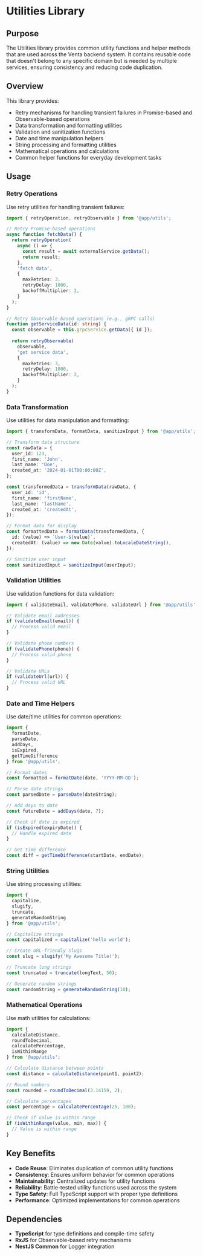 # Utilities Library

## Purpose

The Utilities library provides common utility functions and helper methods that are used across the Venta backend system. It contains reusable code that doesn't belong to any specific domain but is needed by multiple services, ensuring consistency and reducing code duplication.

## Overview

This library provides:
- Retry mechanisms for handling transient failures in Promise-based and Observable-based operations
- Data transformation and formatting utilities
- Validation and sanitization functions
- Date and time manipulation helpers
- String processing and formatting utilities
- Mathematical operations and calculations
- Common helper functions for everyday development tasks

## Usage

### Retry Operations

Use retry utilities for handling transient failures:

```typescript
import { retryOperation, retryObservable } from '@app/utils';

// Retry Promise-based operations
async function fetchData() {
  return retryOperation(
    async () => {
      const result = await externalService.getData();
      return result;
    },
    'fetch data',
    {
      maxRetries: 3,
      retryDelay: 1000,
      backoffMultiplier: 2,
    }
  );
}

// Retry Observable-based operations (e.g., gRPC calls)
function getServiceData(id: string) {
  const observable = this.grpcService.getData({ id });
  
  return retryObservable(
    observable,
    'get service data',
    {
      maxRetries: 3,
      retryDelay: 1000,
      backoffMultiplier: 2,
    }
  );
}
```

### Data Transformation

Use utilities for data manipulation and formatting:

```typescript
import { transformData, formatData, sanitizeInput } from '@app/utils';

// Transform data structure
const rawData = {
  user_id: 123,
  first_name: 'John',
  last_name: 'Doe',
  created_at: '2024-01-01T00:00:00Z',
};

const transformedData = transformData(rawData, {
  user_id: 'id',
  first_name: 'firstName',
  last_name: 'lastName',
  created_at: 'createdAt',
});

// Format data for display
const formattedData = formatData(transformedData, {
  id: (value) => `User-${value}`,
  createdAt: (value) => new Date(value).toLocaleDateString(),
});

// Sanitize user input
const sanitizedInput = sanitizeInput(userInput);
```

### Validation Utilities

Use validation functions for data validation:

```typescript
import { validateEmail, validatePhone, validateUrl } from '@app/utils';

// Validate email addresses
if (validateEmail(email)) {
  // Process valid email
}

// Validate phone numbers
if (validatePhone(phone)) {
  // Process valid phone
}

// Validate URLs
if (validateUrl(url)) {
  // Process valid URL
}
```

### Date and Time Helpers

Use date/time utilities for common operations:

```typescript
import { 
  formatDate, 
  parseDate, 
  addDays, 
  isExpired,
  getTimeDifference 
} from '@app/utils';

// Format dates
const formatted = formatDate(date, 'YYYY-MM-DD');

// Parse date strings
const parsedDate = parseDate(dateString);

// Add days to date
const futureDate = addDays(date, 7);

// Check if date is expired
if (isExpired(expiryDate)) {
  // Handle expired date
}

// Get time difference
const diff = getTimeDifference(startDate, endDate);
```

### String Utilities

Use string processing utilities:

```typescript
import { 
  capitalize, 
  slugify, 
  truncate, 
  generateRandomString 
} from '@app/utils';

// Capitalize strings
const capitalized = capitalize('hello world');

// Create URL-friendly slugs
const slug = slugify('My Awesome Title!');

// Truncate long strings
const truncated = truncate(longText, 50);

// Generate random strings
const randomString = generateRandomString(10);
```

### Mathematical Operations

Use math utilities for calculations:

```typescript
import { 
  calculateDistance, 
  roundToDecimal, 
  calculatePercentage,
  isWithinRange 
} from '@app/utils';

// Calculate distance between points
const distance = calculateDistance(point1, point2);

// Round numbers
const rounded = roundToDecimal(3.14159, 2);

// Calculate percentages
const percentage = calculatePercentage(25, 100);

// Check if value is within range
if (isWithinRange(value, min, max)) {
  // Value is within range
}
```

## Key Benefits

- **Code Reuse**: Eliminates duplication of common utility functions
- **Consistency**: Ensures uniform behavior for common operations
- **Maintainability**: Centralized updates for utility functions
- **Reliability**: Battle-tested utility functions used across the system
- **Type Safety**: Full TypeScript support with proper type definitions
- **Performance**: Optimized implementations for common operations

## Dependencies

- **TypeScript** for type definitions and compile-time safety
- **RxJS** for Observable-based retry mechanisms
- **NestJS Common** for Logger integration
